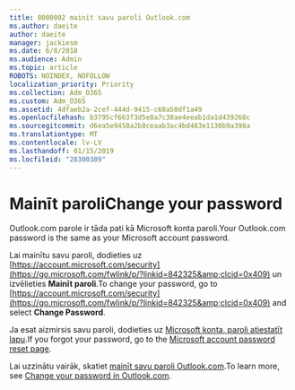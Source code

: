 ```yaml
---
title: 8000002 mainīt savu paroli Outlook.com
ms.author: daeite
author: daeite
manager: jackiesm
ms.date: 6/8/2018
ms.audience: Admin
ms.topic: article
ROBOTS: NOINDEX, NOFOLLOW
localization_priority: Priority
ms.collection: Adm_O365
ms.custom: Adm_O365
ms.assetid: 4dfaeb2a-2cef-444d-9415-c68a50df1a49
ms.openlocfilehash: b3795cf663f3d5e8a7c38ae4eeab1da1d439268c
ms.sourcegitcommit: d6ea5e9458a2b8ceaab3ac4bd483e1130b9a398a
ms.translationtype: MT
ms.contentlocale: lv-LV
ms.lasthandoff: 01/15/2019
ms.locfileid: "28300389"
---
```

# <a name="change-your-password"></a><span data-ttu-id="95b99-102">Mainīt paroli</span><span class="sxs-lookup"><span data-stu-id="95b99-102">Change your password</span></span>

<span data-ttu-id="95b99-103">Outlook.com parole ir tāda pati kā Microsoft konta paroli.</span><span class="sxs-lookup"><span data-stu-id="95b99-103">Your Outlook.com password is the same as your Microsoft account password.</span></span>
  
<span data-ttu-id="95b99-104">Lai mainītu savu paroli, dodieties uz [https://account.microsoft.com/security](https://go.microsoft.com/fwlink/p/?linkid=842325&amp;clcid=0x409) un izvēlieties **Mainīt paroli**.</span><span class="sxs-lookup"><span data-stu-id="95b99-104">To change your password, go to [https://account.microsoft.com/security](https://go.microsoft.com/fwlink/p/?linkid=842325&amp;clcid=0x409) and select **Change Password**.</span></span> 
  
<span data-ttu-id="95b99-105">Ja esat aizmirsis savu paroli, dodieties uz [Microsoft konta, paroli atiestatīt lapu](https://go.microsoft.com/fwlink/p/?linkid=841909).</span><span class="sxs-lookup"><span data-stu-id="95b99-105">If you forgot your password, go to the [Microsoft account password reset page](https://go.microsoft.com/fwlink/p/?linkid=841909).</span></span>
  
<span data-ttu-id="95b99-106">Lai uzzinātu vairāk, skatiet [mainīt savu paroli Outlook.com](https://go.microsoft.com/fwlink/?linkid=873109).</span><span class="sxs-lookup"><span data-stu-id="95b99-106">To learn more, see [Change your password in Outlook.com](https://go.microsoft.com/fwlink/?linkid=873109).</span></span>
  

